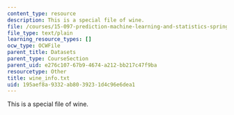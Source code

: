 ```yaml
---
content_type: resource
description: This is a special file of wine.
file: /courses/15-097-prediction-machine-learning-and-statistics-spring-2012/195aef8a9332ab8039231d4c96e6dea1_wine_info.txt
file_type: text/plain
learning_resource_types: []
ocw_type: OCWFile
parent_title: Datasets
parent_type: CourseSection
parent_uid: e276c107-67b9-4674-a212-bb217c47f9ba
resourcetype: Other
title: wine_info.txt
uid: 195aef8a-9332-ab80-3923-1d4c96e6dea1
---
```

This is a special file of wine.

